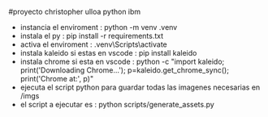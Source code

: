 #proyecto christopher ulloa python ibm
- instancia el enviroment :  python -m venv .venv    
- instala el py : pip install -r requirements.txt  
- activa el enviroment : .venv\Scripts\activate   
- instala kaleido si estas en vscode : pip install kaleido
- instala chrome si esta en vscode : python -c "import kaleido; print('Downloading Chrome...'); p=kaleido.get_chrome_sync(); print('Chrome at:', p)"
- ejecuta el script python para guardar todas las imagenes necesarias en /imgs
- el script a ejecutar es : python scripts/generate_assets.py 
